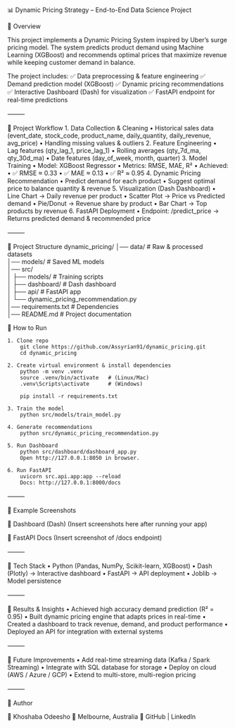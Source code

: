 📊 Dynamic Pricing Strategy – End-to-End Data Science Project

🔹 Overview

This project implements a Dynamic Pricing System inspired by Uber’s surge pricing model.
The system predicts product demand using Machine Learning (XGBoost) and recommends optimal prices that maximize revenue while keeping customer demand in balance.

The project includes:
✅ Data preprocessing & feature engineering
✅ Demand prediction model (XGBoost)
✅ Dynamic pricing recommendations
✅ Interactive Dashboard (Dash) for visualization
✅ FastAPI endpoint for real-time predictions

⸻

🔹 Project Workflow
	1.	Data Collection & Cleaning
	•	Historical sales data (event_date, stock_code, product_name, daily_quantity, daily_revenue, avg_price)
	•	Handling missing values & outliers
	2.	Feature Engineering
	•	Lag features (qty_lag_1, price_lag_1)
	•	Rolling averages (qty_7d_ma, qty_30d_ma)
	•	Date features (day_of_week, month, quarter)
	3.	Model Training
	•	Model: XGBoost Regressor
	•	Metrics: RMSE, MAE, R²
	•	Achieved:
	•	✅ RMSE ≈ 0.33
	•	✅ MAE ≈ 0.13
	•	✅ R² ≈ 0.95
	4.	Dynamic Pricing Recommendation
	•	Predict demand for each product
	•	Suggest optimal price to balance quantity & revenue
	5.	Visualization (Dash Dashboard)
	•	Line Chart → Daily revenue per product
	•	Scatter Plot → Price vs Predicted demand
	•	Pie/Donut → Revenue share by product
	•	Bar Chart → Top products by revenue
	6.	FastAPI Deployment
	•	Endpoint: /predict_price → Returns predicted demand & recommended price

⸻

🔹 Project Structure
dynamic_pricing/
│── data/                     # Raw & processed datasets  
│── models/                   # Saved ML models  
│── src/  
│   ├── models/               # Training scripts  
│   ├── dashboard/            # Dash dashboard  
│   ├── api/                  # FastAPI app  
│   └── dynamic_pricing_recommendation.py  
│── requirements.txt          # Dependencies  
│── README.md                 # Project documentation

🔹 How to Run

	1. Clone repo
		git clone https://github.com/Assyrian91/dynamic_pricing.git
		cd dynamic_pricing

	2. Create virtual environment & install dependencies
		python -m venv .venv
		source .venv/bin/activate   # (Linux/Mac)
		.venv\Scripts\activate      # (Windows)

		pip install -r requirements.txt

	3. Train the model
		python src/models/train_model.py

	4. Generate recommendations
		python src/dynamic_pricing_recommendation.py

	5. Run Dashboard
		python src/dashboard/dashboard_app.py
		Open http://127.0.0.1:8050 in browser.

	6. Run FastAPI
		uvicorn src.api.app:app --reload
		Docs: http://127.0.0.1:8000/docs

⸻

🔹 Example Screenshots

📌 Dashboard (Dash)
(Insert screenshots here after running your app)

📌 FastAPI Docs
(Insert screenshot of /docs endpoint)

⸻

🔹 Tech Stack
	•	Python (Pandas, NumPy, Scikit-learn, XGBoost)
	•	Dash (Plotly) → Interactive dashboard
	•	FastAPI → API deployment
	•	Joblib → Model persistence

⸻

🔹 Results & Insights
	•	Achieved high accuracy demand prediction (R² = 0.95)
	•	Built dynamic pricing engine that adapts prices in real-time
	•	Created a dashboard to track revenue, demand, and product performance
	•	Deployed an API for integration with external systems

⸻

🔹 Future Improvements
	•	Add real-time streaming data (Kafka / Spark Streaming)
	•	Integrate with SQL database for storage
	•	Deploy on cloud (AWS / Azure / GCP)
	•	Extend to multi-store, multi-region pricing

⸻

🔹 Author

👤 Khoshaba Odeesho
📍 Melbourne, Australia
🔗 GitHub | LinkedIn